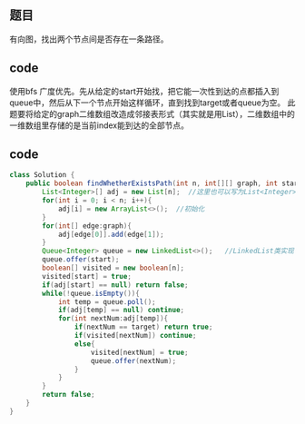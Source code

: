 ## 题目
有向图，找出两个节点间是否存在一条路径。

## code
使用bfs 广度优先。先从给定的start开始找，把它能一次性到达的点都插入到queue中，然后从下一个节点开始这样循环，直到找到target或者queue为空。
此题要将给定的graph二维数组改造成邻接表形式（其实就是用List），二维数组中的一维数组里存储的是当前index能到达的全部节点。

## code
```java
class Solution {
    public boolean findWhetherExistsPath(int n, int[][] graph, int start, int target) {
        List<Integer>[] adj = new List[n];  //这里也可以写为List<Integer>[] adj = new ArrayList[n]; 
        for(int i = 0; i < n; i++){
            adj[i] = new ArrayList<>();  //初始化
        }
        for(int[] edge:graph){
            adj[edge[0]].add(edge[1]);
        }
        Queue<Integer> queue = new LinkedList<>();   //LinkedList类实现了Queue接口，因此我们可以把LinkedList当成Queue来用。
        queue.offer(start);
        boolean[] visited = new boolean[n];
        visited[start] = true;
        if(adj[start] == null) return false;
        while(!queue.isEmpty()){
            int temp = queue.poll();
            if(adj[temp] == null) continue;
            for(int nextNum:adj[temp]){
                if(nextNum == target) return true;
                if(visited[nextNum]) continue;
                else{
                    visited[nextNum] = true;
                    queue.offer(nextNum);
                }
            }
        }
        return false;
    }
}
```